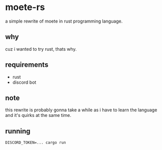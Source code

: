 # moete-rs
a simple rewrite of moete in rust programming language.

## why
cuz i wanted to try rust, thats why.

## requirements
- rust
- discord bot 

## note
this rewrite is probably gonna take a while as i have to learn the language and it's quirks at the same time.

## running
```
DISCORD_TOKEN=... cargo run
```
